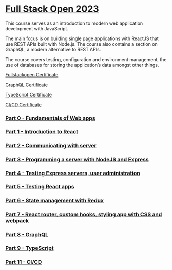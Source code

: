 
# [Full Stack Open 2023](https://fullstackopen.com/en/)

This course serves as an introduction to modern web application development with JavaScript.

The main focus is on building single page applications with ReactJS that use REST APIs built with Node.js. The course also contains a section on GraphQL, a modern alternative to REST APIs.

The course covers testing, configuration and environment management, the use of databases for storing the application’s data amongst other things.

[Fullstackopen Certificate](https://studies.cs.helsinki.fi/stats/api/certificate/fullstackopen/en/a32396a2f5fd6e4da5c323381a382500)

[GraphQL Certificate](https://studies.cs.helsinki.fi/stats/api/certificate/fs-graphql/en/1325c8ea7fc7942f672a8c2ee643efd8)

[TypeScript Certificate](https://studies.cs.helsinki.fi/stats/api/certificate/fs-typescript/en/e844f7d253f43fb8a7e5114be69b7d9c)

[CI/CD Certificate](https://studies.cs.helsinki.fi/stats/api/certificate/fs-cicd/en/64c05cff93c11cb5311ec321d9df868d)

### [Part 0 - Fundamentals of Web apps](./part0)

### [Part 1 - Introduction to React](./part01)

### [Part 2 - Communicating with server](./part02)

### [Part 3 - Programming a server with NodeJS and Express](./part03)

### [Part 4 - Testing Express servers, user administration](./part04)

### [Part 5 - Testing React apps](./part05)

### [Part 6 - State management with Redux](./part06)

### [Part 7 - React router, custom hooks, styling app with CSS and webpack](./part07)

### [Part 8 - GraphQL](./part08)

### [Part 9 - TypeScript](./part09)

### [Part 11 - CI/CD](./part11)

